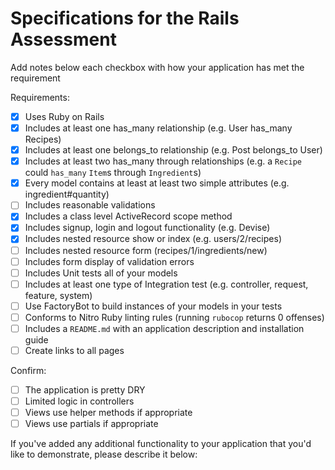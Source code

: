 # Specifications for the Rails Assessment

Add notes below each checkbox with how your application has met the requirement

Requirements:
- [x] Uses Ruby on Rails
- [x] Includes at least one has_many relationship (e.g. User has_many Recipes)
  <!-- Platform has_many video_games -->
- [x] Includes at least one belongs_to relationship (e.g. Post belongs_to User)
  <!-- VideoGame belongs_to platform -->
- [x] Includes at least two has_many through relationships (e.g. a `Recipe` could `has_many` `Item`s through `Ingredient`s)
  <!-- Platform has_many gamers through video_games & Gamer has_many platforms through video_games -->
  <!-- VideoGame has_many gamers through gaming_sessions & Gamer has_many :video_games, through: :gaming_sessions -->
- [x] Every model contains at least at least two simple attributes (e.g. ingredient#quantity)
  <!-- Gamer has a name, gamertag, and password; GamingSession has a start_time, end_time, and rating; Platform has a name, developer, and release_datte; VideoGame has a name, release_date, and genre. -->
- [ ] Includes reasonable validations
  <!-- Gamer validate for presence of name, gamertag, and password, for uniqueness of username, and for password requirements.  -->
- [x] Includes a class level ActiveRecord scope method
  <!-- ApplicationRecord inherits from ActiveRecord::Base -->
- [x] Includes signup, login and logout functionality (e.g. Devise)
  <!-- A gamer can signin, signout, and sign up -->
- [x] Includes nested resource show or index (e.g. users/2/recipes)
  <!-- platforms/1/video_games will load the index page for video_games -->
- [ ] Includes nested resource form (recipes/1/ingredients/new)
- [ ] Includes form display of validation errors
- [ ] Includes Unit tests all of your models
- [ ] Includes at least one type of Integration test (e.g. controller, request, feature, system)
- [ ] Use FactoryBot to build instances of your models in your tests
- [ ] Conforms to Nitro Ruby linting rules (running `rubocop` returns 0 offenses)
- [ ] Includes a `README.md` with an application description and installation guide
- [ ] Create links to all pages

Confirm:
- [ ] The application is pretty DRY
- [ ] Limited logic in controllers
- [ ] Views use helper methods if appropriate
- [ ] Views use partials if appropriate

If you've added any additional functionality to your application that you'd like to demonstrate, please describe it below: